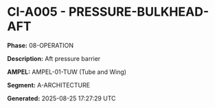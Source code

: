 # CI-A005 - PRESSURE-BULKHEAD-AFT

**Phase:** 08-OPERATION

**Description:** Aft pressure barrier

**AMPEL:** AMPEL-01-TUW (Tube and Wing)

**Segment:** A-ARCHITECTURE

**Generated:** 2025-08-25 17:27:29 UTC
